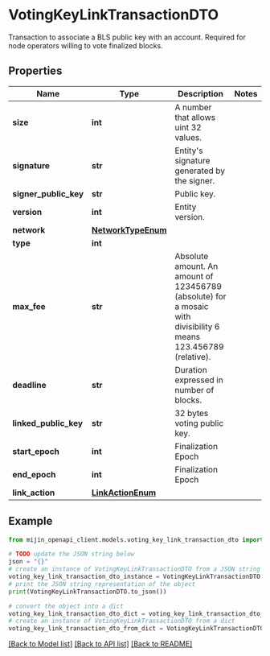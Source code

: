 # VotingKeyLinkTransactionDTO

Transaction to associate a BLS public key with an account. Required for node operators willing to vote finalized blocks. 

## Properties

Name | Type | Description | Notes
------------ | ------------- | ------------- | -------------
**size** | **int** | A number that allows uint 32 values. | 
**signature** | **str** | Entity&#39;s signature generated by the signer. | 
**signer_public_key** | **str** | Public key. | 
**version** | **int** | Entity version. | 
**network** | [**NetworkTypeEnum**](NetworkTypeEnum.md) |  | 
**type** | **int** |  | 
**max_fee** | **str** | Absolute amount. An amount of 123456789 (absolute) for a mosaic with divisibility 6 means 123.456789 (relative). | 
**deadline** | **str** | Duration expressed in number of blocks. | 
**linked_public_key** | **str** | 32 bytes voting public key. | 
**start_epoch** | **int** | Finalization Epoch | 
**end_epoch** | **int** | Finalization Epoch | 
**link_action** | [**LinkActionEnum**](LinkActionEnum.md) |  | 

## Example

```python
from mijin_openapi_client.models.voting_key_link_transaction_dto import VotingKeyLinkTransactionDTO

# TODO update the JSON string below
json = "{}"
# create an instance of VotingKeyLinkTransactionDTO from a JSON string
voting_key_link_transaction_dto_instance = VotingKeyLinkTransactionDTO.from_json(json)
# print the JSON string representation of the object
print(VotingKeyLinkTransactionDTO.to_json())

# convert the object into a dict
voting_key_link_transaction_dto_dict = voting_key_link_transaction_dto_instance.to_dict()
# create an instance of VotingKeyLinkTransactionDTO from a dict
voting_key_link_transaction_dto_from_dict = VotingKeyLinkTransactionDTO.from_dict(voting_key_link_transaction_dto_dict)
```
[[Back to Model list]](../README.md#documentation-for-models) [[Back to API list]](../README.md#documentation-for-api-endpoints) [[Back to README]](../README.md)


